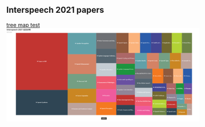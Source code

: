## Interspeech 2021 papers
[tree map test](https://lovemefan.github.io/Interspeech2021-tree-map.html)
![](interspeech2021/interspeech_tree_map.png)